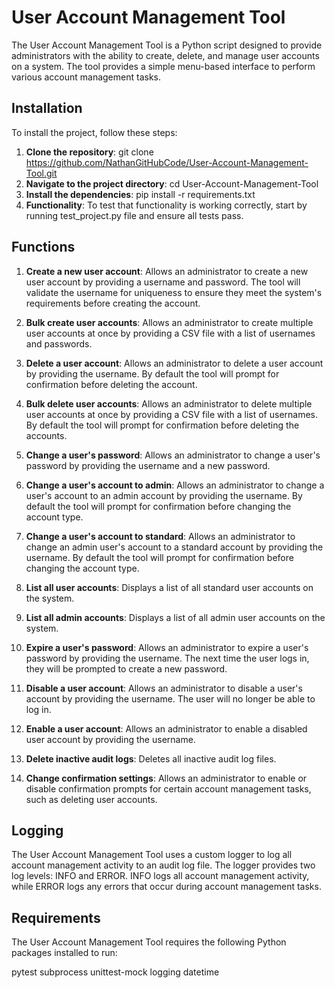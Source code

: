 
# User Account Management Tool

The User Account Management Tool is a Python script designed to provide administrators with the ability to create, delete, and manage user accounts on a system. The tool provides a simple menu-based interface to perform various account management tasks.

## Installation
To install the project, follow these steps:

1. **Clone the repository**: git clone https://github.com/NathanGitHubCode/User-Account-Management-Tool.git
2. **Navigate to the project directory**: cd User-Account-Management-Tool
3. **Install the dependencies**: pip install -r requirements.txt
4. **Functionality**: To test that functionality is working correctly, start by running test_project.py file and ensure all tests pass.

## Functions

1. **Create a new user account**: Allows an administrator to create a new user account by providing a username and password. The tool will validate the username for uniqueness to ensure they meet the system's requirements before creating the account.

2. **Bulk create user accounts**: Allows an administrator to create multiple user accounts at once by providing a CSV file with a list of usernames and passwords.

3. **Delete a user account**: Allows an administrator to delete a user account by providing the username. By default the tool will prompt for confirmation before deleting the account.

4. **Bulk delete user accounts**: Allows an administrator to delete multiple user accounts at once by providing a CSV file with a list of usernames. By default the tool will prompt for confirmation before deleting the accounts. 

5. **Change a user's password**: Allows an administrator to change a user's password by providing the username and a new password.

6. **Change a user's account to admin**: Allows an administrator to change a user's account to an admin account by providing the username. By default the tool will prompt for confirmation before changing the account type.

7. **Change a user's account to standard**: Allows an administrator to change an admin user's account to a standard account by providing the username. By default the tool will prompt for confirmation before changing the account type.

8. **List all user accounts**: Displays a list of all standard user accounts on the system.

9. **List all admin accounts**: Displays a list of all admin user accounts on the system.

10. **Expire a user's password**: Allows an administrator to expire a user's password by providing the username. The next time the user logs in, they will be prompted to create a new password.

11. **Disable a user account**: Allows an administrator to disable a user's account by providing the username. The user will no longer be able to log in.

12. **Enable a user account**: Allows an administrator to enable a disabled user account by providing the username.

13. **Delete inactive audit logs**: Deletes all inactive audit log files.

14. **Change confirmation settings**: Allows an administrator to enable or disable confirmation prompts for certain account management tasks, such as deleting user accounts.

## Logging

The User Account Management Tool uses a custom logger to log all account management activity to an audit log file. The logger provides two log levels: INFO and ERROR. INFO logs all account management activity, while ERROR logs any errors that occur during account management tasks.

## Requirements

The User Account Management Tool requires the following Python packages installed to run:

pytest
subprocess
unittest-mock
logging
datetime

